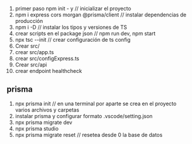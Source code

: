1. primer paso npm init - y // inicializar el proyecto
2. npm i express cors morgan @prisma/client // instalar dependencias de producción
3. npm i -D // instalar los tipos y versiones de TS
4. crear scripts en el package json // npm run dev, npm start
5. npx tsc --init // crear configuración de ts config
6. Crear src/
7. crear src/app.ts
8. crear src/configExpress.ts
9. Crear src/api
10. crear endpoint healthcheck

## prisma
1. npx prisma init // en una terminal por aparte se crea en el proyecto varios archivos y carpetas
2. instalar prisma y configurar formato .vscode/setting.json
3. npx prisma migrate dev
4. npx prisma studio
5. npx prisma migrate reset // resetea desde 0 la base de datos